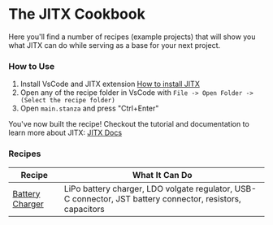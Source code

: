 # The JITX Cookbook

Here you'll find a number of recipes (example projects) that will show you what JITX can do while serving as a base for your next project.

### How to Use

1. Install VsCode and JITX extension [How to install JITX](https://docs.jitx.com/faq/installationinstructions.html)
2. Open any of the recipe folder in VsCode with `File -> Open Folder -> (Select the recipe folder)`
3. Open `main.stanza` and press "Ctrl+Enter"

You've now built the recipe! Checkout the tutorial and documentation to learn more about JITX: [JITX Docs](https://docs.jitx.com/)

### Recipes

| Recipe | What It Can Do |
| ------------- | ------------- |
| [Battery Charger](./battery_charger_design/) | LiPo battery charger, LDO volgate regulator, USB-C connector, JST battery connector, resistors, capacitors |
